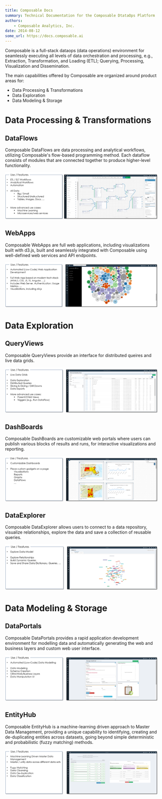 ```yaml
---
title: Composable Docs
summary: Technical Documentation for the Composable DtataOps Platform
authors:
    - Composable Analytics, Inc.
date: 2014-08-12
some_url: https://docs.composable.ai
---
```


Composable is a full-stack dataops (data operations) environment for seamlessly executing all levels of data orchestration and processing, e.g., Extraction, Transformation, and Loading (ETL); Querying, Processing, Visualization and Dissemination.

The main capabilities offered by Composable are organized around product areas for:

- Data Processing & Transformations
- Data Exploration
- Data Modeling & Storage

# Data Processing & Transformations

## DataFlows

Composable DataFlows are data processing and analytical workflows, utilizing Composable's flow-based programming method. Each dataflow consists of modules that are connected together to produce higher-level functionality.

![Composable DataFlows](img/02.04.DataFlows.png)

## WebApps

Composable WebApps are full web applications, including visualizations built with d3.js, built and seamlessly integrated with Composable using well-defined web services and API endpoints.

![Composable WebApps](img/02.04.WebApps.png)

# Data Exploration

## QueryViews

Composable QueryViews provide an interface for distributed queires and live data grids. 

![Composable QueryViews](img/02.04.QueryViews.png)

## DashBoards

Composable DashBoards are customizable web portals where users can publish various blocks of results and runs, for interactive visualizations and reporting.

![Composable DashBoards](img/02.04.DashBoards.png)

## DataExplorer

Composable DataExplorer allows users to connect to a data repository, visualize relationships, explore the data and save a collection of reusable queries.

![Composable DataExplorer](img/02.04.DataExplorer.png)

# Data Modeling & Storage

## DataPortals

Composable DataPortals provides a rapid application development environment for modelling data and automatically generating the web and business layers and custom web user interface.

![Composable DataPortals](img/02.04.DataPortals.png)

## EntityHub

Composable EntityHub is a machine-learning driven approach to Master Data Management, providing a unique capability to identifying, creating and de-duplicating entities across datasets, going beyond simple deterministic and probabilistic (fuzzy matching) methods.

![Composable EntityHub](img/02.04.EntityHub.png)